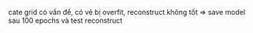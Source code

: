 cate grid có vấn đề, có vẻ bị overfit, reconstruct không tốt => save model sau 100 epochs và test reconstruct 